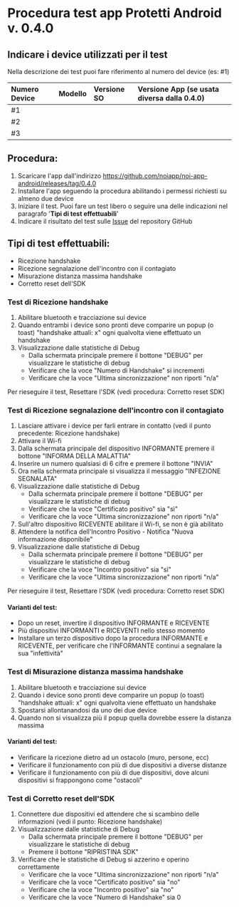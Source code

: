 # Procedura test app Protetti Android v. 0.4.0

## Indicare i device utilizzati per il test  
Nella descrizione dei test puoi fare riferimento al numero del device (es: #1)  

| Numero Device     | Modello       |  Versione SO      | Versione App (se usata diversa dalla 0.4.0)       |  
| :---------------- | :------------ | :---------------- | :----------------------------------------------   |  
| #1                |               |                   |                                                   |  
| #2                |               |                   |                                                   |  
| #3                |               |                   |                                                   |  

## Procedura:
1. Scaricare l'app dall'indirizzo https://github.com/noiapp/noi-app-android/releases/tag/0.4.0  
2. Installare l'app seguendo la procedura abilitando i permessi richiesti su almeno due device  
3. Iniziare il test. Puoi fare un test libero o seguire una delle indicazioni nel paragrafo '**Tipi di test effettuabili**'  
4. Indicare il risultato del test sulle [Issue](https://github.com/noiapp/noi-app-android/issues) del repository GitHub


## Tipi di test effettuabili:
- Ricezione handshake
- Ricezione segnalazione dell'incontro con il contagiato
- Misurazione distanza massima handshake
- Corretto reset dell'SDK

### Test di Ricezione handshake
1. Abilitare bluetooth e tracciazione sui device
2. Quando entrambi i device sono pronti deve comparire un popup (o toast) "handshake attuali: x" ogni qualvolta viene effettuato un handshake
3. Visualizzazione dalle statistiche di Debug
    + Dalla schermata principale premere il bottone "DEBUG" per visualizzare le statistiche di debug
    + Verificare che la voce "Numero di Handshake" si incrementi
    + Verificare che la voce "Ultima sincronizzazione" non riporti "n/a"

Per rieseguire il test, Resettare l'SDK (vedi procedura: Corretto reset SDK)

### Test di Ricezione segnalazione dell'incontro con il contagiato
1. Lasciare attivare i device per farli entrare in contatto (vedi il punto precedente: Ricezione handshake)
2. Attivare il Wi-fi
3. Dalla schermata principale del dispositivo INFORMANTE premere il bottone "INFORMA DELLA MALATTIA"
4. Inserire un numero qualsiasi di 6 cifre e premere il bottone "INVIA"
5. Ora nella schermata principale si visualizza il messaggio "INFEZIONE SEGNALATA"
6. Visualizzazione dalle statistiche di Debug
    + Dalla schermata principale premere il bottone "DEBUG" per visualizzare le statistiche di debug
    + Verificare che la voce "Certificato positivo" sia "sì"
    + Verificare che la voce "Ultima sincronizzazione" non riporti "n/a"
7. Sull'altro dispositivo RICEVENTE abilitare il Wi-fi, se non è già abilitato
8. Attendere la notifica dell'Incontro Positivo - Notifica "Nuova informazione disponibile"
9. Visualizzazione dalle statistiche di Debug
    + Dalla schermata principale premere il bottone "DEBUG" per visualizzare le statistiche di debug
    + Verificare che la voce "Incontro positivo" sia "sì"
    + Verificare che la voce "Ultima sincronizzazione" non riporti "n/a"

Per rieseguire il test, Resettare l'SDK (vedi procedura: Corretto reset SDK)

#### Varianti del test:
- Dopo un reset, invertire il dispositivo INFORMANTE e RICEVENTE
- Più dispositivi INFORMANTI e RICEVENTI nello stesso momento
- Installare un terzo dispositivo dopo la procedura INFORMANTE e RICEVENTE, per verificare che l'INFORMANTE continui a segnalare la sua "infettività"

### Test di Misurazione distanza massima handshake
1. Abilitare bluetooth e tracciazione sui device
2. Quando i device sono pronti deve comparire un popup (o toast) "handshake attuali: x" ogni qualvolta viene effettuato un handshake
3. Spostarsi allontanandosi da uno dei due device
4. Quando non si visualizza più il popup quella dovrebbe essere la distanza massima

#### Varianti del test:
- Verificare la ricezione dietro ad un ostacolo (muro, persone, ecc)
- Verificare il funzionamento con più di due dispositivi a diverse distanze
- Verificare il funzionamento con più di due dispositivi, dove alcuni dispositivi si frappongono come "ostacoli"


### Test di Corretto reset dell'SDK
1. Connettere due dispositivi ed attendere che si scambino delle informazioni (vedi il punto: Ricezione handshake)
2. Visualizzazione dalle statistiche di Debug
    + Dalla schermata principale premere il bottone "DEBUG" per visualizzare le statistiche di debug
    + Premere il bottone "RIPRISTINA SDK"
3. Verificare che le statistiche di Debug si azzerino e operino correttamente
    + Verificare che la voce "Ultima sincronizzazione" non riporti "n/a"
    + Verificare che la voce "Certificato positivo" sia "no"
    + Verificare che la voce "Incontro positivo" sia "no"
    + Verificare che la voce "Numero di Handshake" sia 0





